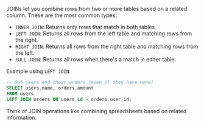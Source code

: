 JOINs let you combine rows from two or more tables based on a related column. These are the most common types:

- `INNER JOIN`: Returns only rows that match in both tables.
- `LEFT JOIN`: Returns all rows from the left table and matching rows from the right.
- `RIGHT JOIN`: Returns all rows from the right table and matching rows from the left.
- `FULL JOIN`: Returns all rows when there's a match in either table.

Example using `LEFT JOIN`:

```sql
-- Get users and their orders (even if they have none)  
SELECT users.name, orders.amount  
FROM users  
LEFT JOIN orders ON users.id = orders.user_id;
```

Think of JOIN operations like combining spreadsheets based on related information. 